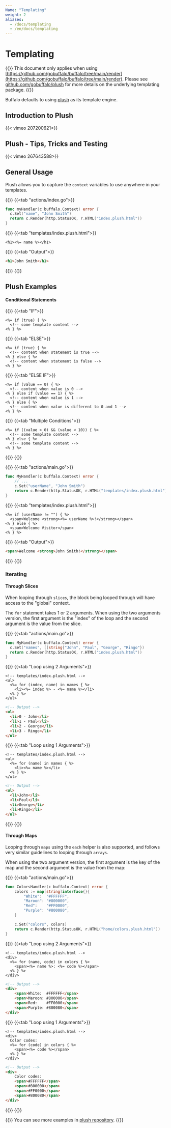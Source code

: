 ```yaml
---
Name: "Templating"
weight: 2
aliases:
  - /docs/templating
  - /en/docs/templating
---
```


# Templating

{{<note>}}
This document only applies when using [https://github.com/gobuffalo/buffalo/tree/main/render](https://github.com/gobuffalo/buffalo/tree/main/render).
Please see [github.com/gobuffalo/plush](https://github.com/gobuffalo/plush) for more details on the underlying templating package.
{{</note>}}


Buffalo defaults to using [plush](https://github.com/gobuffalo/plush) as its template engine.

## Introduction to Plush
{{< vimeo 207200621>}}

## Plush - Tips, Tricks and Testing

{{< vimeo 267643588>}}

## General Usage

Plush allows you to capture the `context` variables to use anywhere in your templates.

{{<codetabs>}}
{{<tab "actions/index.go">}}
```go
func myHandler(c buffalo.Context) error {
  c.Set("name", "John Smith")
  return c.Render(http.StatusOK, r.HTML("index.plush.html"))
}
```
{{</tab>}}
{{<tab "templates/index.plush.html">}}
```erb
<h1><%= name %></h1>
```
{{</tab>}}
{{<tab "Output">}}
```html
<h1>John Smith</h1>
```
{{</tab>}}
{{</codetabs>}}

## Plush Examples

#### Conditional Statements

{{<codetabs>}}
{{<tab "IF">}}
```erb
<%= if (true) { %>
  <!-- some template content -->
<% } %>
```
{{</tab>}}
{{<tab "ELSE">}}
```erb
<%= if (true) { %>
  <!-- content when statement is true -->
<% } else { %>
  <!-- content when statement is false -->
<% } %>
```
{{</tab>}}
{{<tab "ELSE IF">}}
```erb
<%= if (value == 0) { %>
  <!-- content when value is 0 -->
<% } else if (value == 1) { %>
  <!-- content when value is 1 -->
<% } else { %>
  <!-- content when value is different to 0 and 1 -->
<% } %>
```
{{</tab>}}
{{<tab "Multiple Conditions">}}
```erb
<%= if ((value > 0) && (value < 10)) { %>
  <!-- some template content -->
<% } else { %>
  <!-- some template content -->
<% } %>
```
{{</tab>}}
{{</codetabs>}}

{{<codetabs>}}
{{<tab "actions/main.go">}}
```go
func MyHandler(c buffalo.Context) error {
	// ...
	c.Set("userName", "John Smith")
	return c.Render(http.StatusOK, r.HTML("templates/index.plush.html"))
}
```
{{</tab>}}
{{<tab "templates/index.plush.html">}}
```erb
<%= if (userName != "") { %>
  <span>Welcome <strong><%= userName %>!</strong></span>
<% } else { %>
  <span>Welcome Visitor</span>
<% } %>
```
{{</tab>}}
{{<tab "Output">}}
```html
<span>Welcome <strong>John Smith!</strong></span>
```
{{</tab>}}
{{</codetabs>}}

### Iterating

#### Through Slices

When looping through `slices`, the block being looped through will have access to the "global" context.

The `for` statement takes 1 or 2 arguments. When using the two arguments version, the first argument is the "index" of the loop and the second argument is the value from the slice.

{{<codetabs>}}
{{<tab "actions/main.go">}}
```go
func MyHandler(c buffalo.Context) error {
  c.Set("names", []string{"John", "Paul", "George", "Ringo"})
  return c.Render(http.StatusOK, r.HTML("index.plush.html"))
}
```
{{</tab>}}
{{<tab "Loop using 2 Arguments">}}
```erb
<!-- templates/index.plush.html -->
<ul>
  <%= for (index, name) in names { %>
    <li><%= index %> - <%= name %></li>
  <% } %>
</ul>
```

```html
<!-- Output -->
<ul>
  <li>0 - John</li>
  <li>1 - Paul</li>
  <li>2 - George</li>
  <li>3 - Ringo</li>
</ul>
```
{{</tab>}}
{{<tab "Loop using 1 Arguments">}}
```erb
<!-- templates/index.plush.html -->
<ul>
  <%= for (name) in names { %>
    <li><%= name %></li>
  <% } %>
</ul>
```

```html
<!-- Output -->
<ul>
  <li>John</li>
  <li>Paul</li>
  <li>George</li>
  <li>Ringo</li>
</ul>
```
{{</tab>}}
{{</codetabs>}}

#### Through Maps

Looping through `maps` using the `each` helper is also supported, and follows very similar guidelines to looping through `arrays`.

When using the two argument version, the first argument is the key of the map and the second argument is the value from the map:

{{<codetabs>}}
{{<tab "actions/main.go">}}
```go
func ColorsHandler(c buffalo.Context) error {
	colors := map[string]interface{}{
		"White":  "#FFFFFF",
		"Maroon": "#800000",
		"Red":    "#FF0000",
		"Purple": "#800080",
	}

	c.Set("colors", colors)
	return c.Render(http.StatusOK, r.HTML("home/colors.plush.html"))
}
```
{{</tab>}}
{{<tab "Loop using 2 Arguments">}}
```erb
<!-- templates/index.plush.html -->
<div>
  <%= for (name, code) in colors { %>
    <span><%= name %>: <%= code %></span>
  <% } %>
</div>
```
```html
<!-- Output -->
<div>
    <span>White:  #FFFFFF</span>
    <span>Maroon: #800000</span>
    <span>Red:    #FF0000</span>
    <span>Purple: #800080</span>
</div>
```
{{</tab>}}
{{<tab "Loop using 1 Arguments">}}
```erb
<!-- templates/index.plush.html -->
<div>
  Color codes:
  <%= for (code) in colors { %>
    <span><%= code %></span>
  <% } %>
</div>
```
```html
<!-- Output -->
<div>
    Color codes:
    <span>#FFFFFF</span>
    <span>#800000</span>
    <span>#FF0000</span>
    <span>#800080</span>
</div>
```
{{</tab>}}
{{</codetabs>}}

{{<note>}}
You can see more examples in [plush repository](https://github.com/gobuffalo/plush).
{{</note>}}
